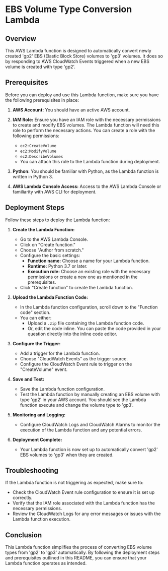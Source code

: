 # EBS Volume Type Conversion Lambda

## Overview

This AWS Lambda function is designed to automatically convert newly created 'gp2' EBS (Elastic Block Store) volumes to 'gp3' volumes. It does so by responding to AWS CloudWatch Events triggered when a new EBS volume is created with type 'gp2'.

## Prerequisites

Before you can deploy and use this Lambda function, make sure you have the following prerequisites in place:

1. **AWS Account:** You should have an active AWS account.

2. **IAM Role:** Ensure you have an IAM role with the necessary permissions to create and modify EBS volumes. The Lambda function will need this role to perform the necessary actions. You can create a role with the following permissions:
   - `ec2:CreateVolume`
   - `ec2:ModifyVolume`
   - `ec2:DescribeVolumes`
   - You can attach this role to the Lambda function during deployment.

3. **Python:** You should be familiar with Python, as the Lambda function is written in Python 3.

4. **AWS Lambda Console Access:** Access to the AWS Lambda Console or familiarity with AWS CLI for deployment.

## Deployment Steps

Follow these steps to deploy the Lambda function:

1. **Create the Lambda Function:**

   - Go to the AWS Lambda Console.
   - Click on "Create function."
   - Choose "Author from scratch."
   - Configure the basic settings:
     - **Function name:** Choose a name for your Lambda function.
     - **Runtime:** Python 3.7 or later.
     - **Execution role:** Choose an existing role with the necessary permissions or create a new one as mentioned in the prerequisites.
   - Click "Create function" to create the Lambda function.

2. **Upload the Lambda Function Code:**

   - In the Lambda function configuration, scroll down to the "Function code" section.
   - You can either:
     - Upload a `.zip` file containing the Lambda function code.
     - Or, edit the code inline. You can paste the code provided in your question directly into the inline code editor.

3. **Configure the Trigger:**

   - Add a trigger for the Lambda function.
   - Choose "CloudWatch Events" as the trigger source.
   - Configure the CloudWatch Event rule to trigger on the "CreateVolume" event.

4. **Save and Test:**

   - Save the Lambda function configuration.
   - Test the Lambda function by manually creating an EBS volume with type 'gp2' in your AWS account. You should see the Lambda function execute and change the volume type to 'gp3'.

5. **Monitoring and Logging:**

   - Configure CloudWatch Logs and CloudWatch Alarms to monitor the execution of the Lambda function and any potential errors.

6. **Deployment Complete:**

   - Your Lambda function is now set up to automatically convert 'gp2' EBS volumes to 'gp3' when they are created.

## Troubleshooting

If the Lambda function is not triggering as expected, make sure to:

- Check the CloudWatch Event rule configuration to ensure it is set up correctly.
- Verify that the IAM role associated with the Lambda function has the necessary permissions.
- Review the CloudWatch Logs for any error messages or issues with the Lambda function execution.

## Conclusion

This Lambda function simplifies the process of converting EBS volume types from 'gp2' to 'gp3' automatically. By following the deployment steps and prerequisites outlined in this README, you can ensure that your Lambda function operates as intended.
